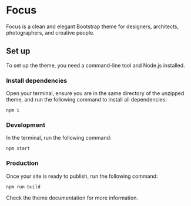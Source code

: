 # Focus

Focus is a clean and elegant Bootstrap theme for designers, architects, photographers, and creative people.

## Set up

To set up the theme, you need a command-line tool and Node.js installed.

### Install dependencies

Open your terminal, ensure you are in the same directory of the unzipped theme, and run the following command to install all dependencies:

```
npm i
```

### Development

In the terminal, run the following command:

```
npm start
```

### Production

Once your site is ready to publish, run the following command:

```
npm run build
```

Check the theme documentation for more information.